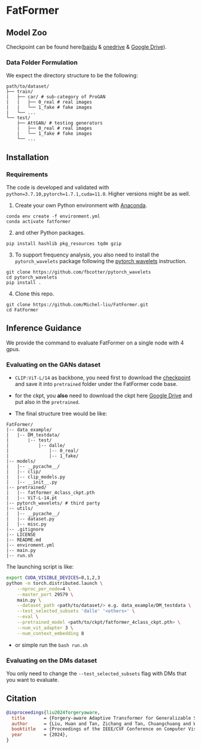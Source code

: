 # FatFormer

## Model Zoo

Checkpoint can be found here([baidu](https://pan.baidu.com/s/19wijsvrX0-9Q3dzho8LjUQ?pwd=b759) & [onedrive](https://1drv.ms/u/s!Aqkrc9gPuk8jqZ5Z01EeDlzQIBGFrw?e=F6tdyX) & [Google Drive](https://drive.google.com/file/d/1Q_Kgq4ygDf8XEHgAf-SgDN6Ru_IOTLkj/view?usp=sharing)).

### Data Folder Formulation
We expect the directory structure to be the following:
```
path/to/dataset/
├── train/
|   ├── car/ # sub-category of ProGAN
|   |   ├── 0_real # real images
|   |   └── 1_fake # fake images
|   └── ...
└── test/
    ├── AttGAN/ # testing generators
    |   ├── 0_real # real images
    |   └── 1_fake # fake images
    └── ...   
```

## Installation
### Requirements
The code is developed and validated with ```python=3.7.10,pytorch=1.7.1,cuda=11.0```. Higher versions might be as well.

1. Create your own Python environment with [Anaconda](https://www.anaconda.com/download).
```shell
conda env create -f environment.yml
conda activate fatformer
```

2. and other Python packages.
```shell
pip install hashlib pkg_resources tqdm gzip
```

3. To support frequency analysis, you also need to install the `pytorch_wavelets` package following the [pytorch wavelets](https://github.com/fbcotter/pytorch_wavelets) instruction.

```shell
git clone https://github.com/fbcotter/pytorch_wavelets
cd pytorch_wavelets
pip install .
```

4. Clone this repo.
```shell
git clone https://github.com/Michel-liu/FatFormer.git
cd FatFormer
```

## Inference Guidance

We provide the command to evaluate FatFormer on a single node with 4 gpus.

### Evaluating on the GANs dataset

- `CLIP:ViT-L/14` as backbone, you need first to download the [checkpoint](https://openaipublic.azureedge.net/clip/models/b8cca3fd41ae0c99ba7e8951adf17d267cdb84cd88be6f7c2e0eca1737a03836/ViT-L-14.pt) and save it into `pretrained` folder under the FatFormer code base.

- for the ckpt, you __also__ need to download the ckpt here [Google Drive](https://drive.google.com/file/d/1Q_Kgq4ygDf8XEHgAf-SgDN6Ru_IOTLkj/view?usp=sharing) and put also in the `pretrained`. 

- The final structure tree would be like:

```
FatFormer/
|-- data_example/
|   |-- DM_testdata/
|       |-- test/
|           |-- dalle/
|               |-- 0_real/
|               |-- 1_fake/
|-- models/
|   |-- __pycache__/
|   |-- clip/
|   |-- clip_models.py
|   |-- __init__.py
|-- pretrained/
|   |-- fatformer_4class_ckpt.pth
|   |-- ViT-L-14.pt
|-- pytorch_wavelets/ # third party
|-- utils/
|   |-- __pycache__/
|   |-- dataset.py
|   |-- misc.py
|-- .gitignore
|-- LICENSE
|-- README.md
|-- enviroment.yml
|-- main.py
|-- run.sh
```

The launching script is like:
```bash
export CUDA_VISIBLE_DEVICES=0,1,2,3
python -m torch.distributed.launch \
    --nproc_per_node=4 \
    --master_port 29579 \
    main.py \
    --dataset_path <path/to/dataset/> e.g. data_example/DM_testdata \
    --test_selected_subsets 'dalle' '<others>' \
    --eval \
    --pretrained_model <path/to/ckpt/fatformer_4class_ckpt.pth> \
    --num_vit_adapter 3 \
    --num_context_embedding 8
```
- or simple run the `bash run.sh`

### Evaluating on the DMs dataset
You only need to change the `--test_selected_subsets` flag with DMs that you want to evaluate.

## Citation
```bibtex
@inproceedings{liu2024forgeryaware,
  title       = {Forgery-aware Adaptive Transformer for Generalizable Synthetic Image Detection},
  author      = {Liu, Huan and Tan, Zichang and Tan, Chuangchuang and Wei, Yunchao and Wang, Jingdong and Zhao, Yao},
  booktitle   = {Proceedings of the IEEE/CVF Conference on Computer Vision and Pattern Recognition (CVPR)},
  year        = {2024},
}
```
